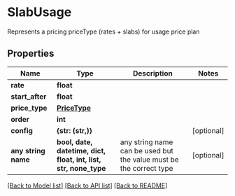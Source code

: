 # SlabUsage

Represents a pricing priceType (rates + slabs) for usage price plan

## Properties
Name | Type | Description | Notes
------------ | ------------- | ------------- | -------------
**rate** | **float** |  | 
**start_after** | **float** |  | 
**price_type** | [**PriceType**](PriceType.md) |  | 
**order** | **int** |  | 
**config** | **{str: (str,)}** |  | [optional] 
**any string name** | **bool, date, datetime, dict, float, int, list, str, none_type** | any string name can be used but the value must be the correct type | [optional]

[[Back to Model list]](../README.md#documentation-for-models) [[Back to API list]](../README.md#documentation-for-api-endpoints) [[Back to README]](../README.md)


